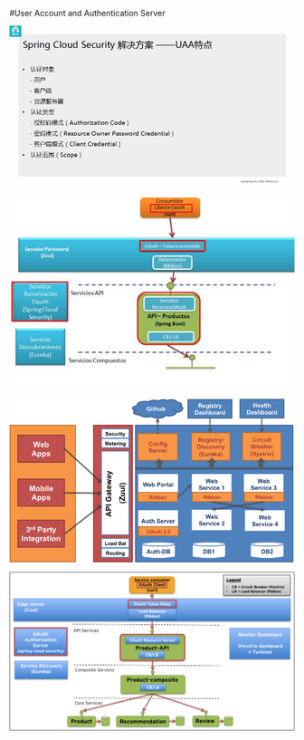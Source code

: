 #User Account and Authentication Server

![alt tag](./pic/spring-cloud-security_chinese.jpg)

![alt tag](./pic/spring-cloud-sample.jpg)

![alt tag](./pic/spring_cloud_all.png)

![alt tag](./pic/system-landscape.png)





